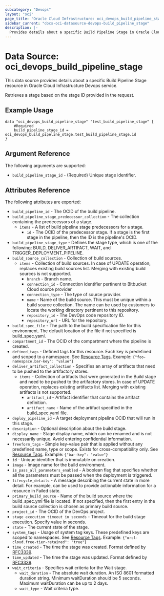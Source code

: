 ```yaml
---
subcategory: "Devops"
layout: "oci"
page_title: "Oracle Cloud Infrastructure: oci_devops_build_pipeline_stage"
sidebar_current: "docs-oci-datasource-devops-build_pipeline_stage"
description: |-
  Provides details about a specific Build Pipeline Stage in Oracle Cloud Infrastructure Devops service
---
```


# Data Source: oci_devops_build_pipeline_stage
This data source provides details about a specific Build Pipeline Stage resource in Oracle Cloud Infrastructure Devops service.

Retrieves a stage based on the stage ID provided in the request.

## Example Usage

```hcl
data "oci_devops_build_pipeline_stage" "test_build_pipeline_stage" {
	#Required
	build_pipeline_stage_id = oci_devops_build_pipeline_stage.test_build_pipeline_stage.id
}
```

## Argument Reference

The following arguments are supported:

* `build_pipeline_stage_id` - (Required) Unique stage identifier.


## Attributes Reference

The following attributes are exported:

* `build_pipeline_id` - The OCID of the build pipeline.
* `build_pipeline_stage_predecessor_collection` - The collection containing the predecessors of a stage.
	* `items` - A list of build pipeline stage predecessors for a stage.
		* `id` - The OCID of the predecessor stage. If a stage is the first stage in the pipeline, then the ID is the pipeline's OCID. 
* `build_pipeline_stage_type` - Defines the stage type, which is one of the following: BUILD, DELIVER_ARTIFACT, WAIT, and TRIGGER_DEPLOYMENT_PIPELINE. 
* `build_source_collection` - Collection of build sources.
	* `items` - Collection of build sources. In case of UPDATE operation, replaces existing build sources list. Merging with existing build sources is not supported.
		* `branch` - Branch name.
		* `connection_id` - Connection identifier pertinent to Bitbucket Cloud source provider
		* `connection_type` - The type of source provider.
		* `name` - Name of the build source. This must be unique within a build source collection. The name can be used by customers to locate the working directory pertinent to this repository.
		* `repository_id` - The DevOps code repository ID.
		* `repository_url` - URL for the repository.
* `build_spec_file` - The path to the build specification file for this environment. The default location of the file if not specified is build_spec.yaml.
* `compartment_id` - The OCID of the compartment where the pipeline is created.
* `defined_tags` - Defined tags for this resource. Each key is predefined and scoped to a namespace. See [Resource Tags](https://docs.cloud.oracle.com/iaas/Content/General/Concepts/resourcetags.htm). Example: `{"foo-namespace.bar-key": "value"}`
* `deliver_artifact_collection` - Specifies an array of artifacts that need to be pushed to the artifactory stores.
	* `items` - Collection of artifacts that were generated in the Build stage and need to be pushed to the artifactory stores. In case of UPDATE operation, replaces existing artifacts list. Merging with existing artifacts is not supported.
		* `artifact_id` - Artifact identifier that contains the artifact definition.
		* `artifact_name` - Name of the artifact specified in the build_spec.yaml file.
* `deploy_pipeline_id` - A target deployment pipeline OCID that will run in this stage.
* `description` - Optional description about the build stage.
* `display_name` - Stage display name, which can be renamed and is not necessarily unique. Avoid entering confidential information.
* `freeform_tags` - Simple key-value pair that is applied without any predefined name, type or scope. Exists for cross-compatibility only.  See [Resource Tags](https://docs.cloud.oracle.com/iaas/Content/General/Concepts/resourcetags.htm). Example: `{"bar-key": "value"}`
* `id` - Unique identifier that is immutable on creation.
* `image` - Image name for the build environment.
* `is_pass_all_parameters_enabled` - A boolean flag that specifies whether all the parameters must be passed when the deployment is triggered.
* `lifecycle_details` - A message describing the current state in more detail. For example, can be used to provide actionable information for a resource in Failed state.
* `primary_build_source` - Name of the build source where the build_spec.yml file is located. If not specified, then the first entry in the build source collection is chosen as primary build source.
* `project_id` - The OCID of the DevOps project.
* `stage_execution_timeout_in_seconds` - Timeout for the build stage execution. Specify value in seconds.
* `state` - The current state of the stage. 
* `system_tags` - Usage of system tag keys. These predefined keys are scoped to namespaces. See [Resource Tags](https://docs.cloud.oracle.com/iaas/Content/General/Concepts/resourcetags.htm). Example: `{"orcl-cloud.free-tier-retained": "true"}`
* `time_created` - The time the stage was created. Format defined by [RFC3339](https://datatracker.ietf.org/doc/html/rfc3339).
* `time_updated` - The time the stage was updated. Format defined by [RFC3339](https://datatracker.ietf.org/doc/html/rfc3339).
* `wait_criteria` - Specifies wait criteria for the Wait stage.
	* `wait_duration` - The absolute wait duration. An ISO 8601 formatted duration string. Minimum waitDuration should be 5 seconds. Maximum waitDuration can be up to 2 days.
	* `wait_type` - Wait criteria type.

